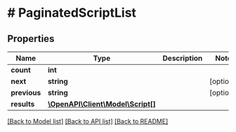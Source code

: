 # # PaginatedScriptList

## Properties

Name | Type | Description | Notes
------------ | ------------- | ------------- | -------------
**count** | **int** |  |
**next** | **string** |  | [optional]
**previous** | **string** |  | [optional]
**results** | [**\OpenAPI\Client\Model\Script[]**](Script.md) |  |

[[Back to Model list]](../../README.md#models) [[Back to API list]](../../README.md#endpoints) [[Back to README]](../../README.md)
